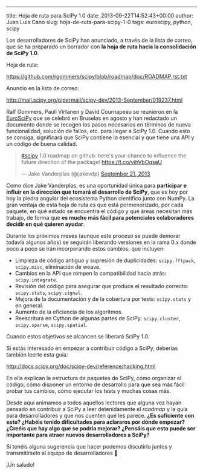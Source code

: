 ---
title: Hoja de ruta para SciPy 1.0
date: 2013-09-22T14:52:43+00:00
author: Juan Luis Cano
slug: hoja-de-ruta-para-scipy-1-0
tags: euroscipy, python, scipy

Los desarrolladores de SciPy han anunciado, a través de la lista de correo, que se ha preparado un borrador con **la hoja de ruta hacia la consolidación de SciPy 1.0**.

Hoja de ruta:

https://github.com/rgommers/scipy/blob/roadmap/doc/ROADMAP.rst.txt

Anuncio en la lista de correo:

http://mail.scipy.org/pipermail/scipy-dev/2013-September/019237.html

Ralf Gommers, Pauli Virtanen y David Cournapeau se reunieron en la [EuroSciPy](https://pybonacci.org/tag/euroscipy/) que se celebró en Bruselas en agosto y han redactado un documento donde se recogen los pasos necesarios en términos de nueva funcionalidad, solución de fallos, etc. para llegar a SciPy 1.0. Cuando esto se consiga, significará que SciPy contiene lo esencial y que tiene una API y un código de buena calidad.

<blockquote class="twitter-tweet" width="550">
  <p>
    <a href="https://twitter.com/hashtag/scipy?src=hash">#scipy</a> 1.0 roadmap on github: here's your chance to influence the future direction of the package! <a href="https://t.co/vihVbOqsaU">https://t.co/vihVbOqsaU</a>
  </p>
  
  <p>
    &mdash; Jake Vanderplas (@jakevdp) <a href="https://twitter.com/jakevdp/statuses/381518435663892480">September 21, 2013</a>
  </p>
</blockquote>



Como dice Jake Vanderplas, es una oportunidad única para **participar e influir en la dirección que tomará el desarrollo de SciPy**, que es hoy por hoy la piedra angular del ecosistema Python científico junto con NumPy. La gran ventaja de esta hoja de ruta es que está pormenorizado, por cada paquete, en qué estado se encuentra el código y qué áreas necesitan más trabajo, de forma que **es mucho más fácil para potenciales colaboradores decidir en qué quieren ayudar**.

Durante los próximos meses (aunque este proceso se puede demorar todavía algunos años) se seguirán liberando versiones en la rama 0.x donde poco a poco se irán incorporando estos cambios, que incluyen:

  * Limpieza de código antiguo y supresión de duplicidades: `scipy.fftpack`, `scipy.misc`, eliminación de weave.
  * Cambios en la API que rompen la compatibilidad hacia atrás: `scipy.integrate`.
  * Revisión del código para asegurar que produce el resultado correcto: `scipy.stats`, `scipy.signal`.
  * Mejora de la documentación y de la cobertura por tests: `scipy.stats` y en general.
  * Aumento de la eficiencia de los algoritmos.
  * Reescritura en Cython de algunas partes de SciPy: `scipy.cluster`, `scipy.sparse`, `scipy.spatial`.

Cuando estos objetivos se alcancen se liberará SciPy 1.0.

Si estás interesado en empezar a contribuir código a SciPy, deberías también leerte esta guía:

http://docs.scipy.org/doc/scipy-dev/reference/hacking.html

En ella explican la estructura de paquetes de SciPy, cómo organizar el código, cómo disponer un entorno de desarrollo para que sea más fácil probar tus cambios, cómo ejecutar los tests y muchas cosas más.

Desde aquí animamos a todos aquellos lectores que alguna vez hayan pensado en contribuir a SciPy a leer detenidamente el _roadmap_ y la guía para desarrolladores y que nos cuenten qué les parece. **¿Es suficiente con esto? ¿Habéis tenido dificultades para aclararos por dónde empezar? ¿Creéis que hay algo que se podría mejorar? ¿Pensáis que esto puede ser importante para atraer nuevos desarrolladores a SciPy?**

Si tenéis alguna sugerencia que hacer podemos discutirlo juntos y transmitírselo al equipo de desarrolladores 🙂

¡Un saludo!